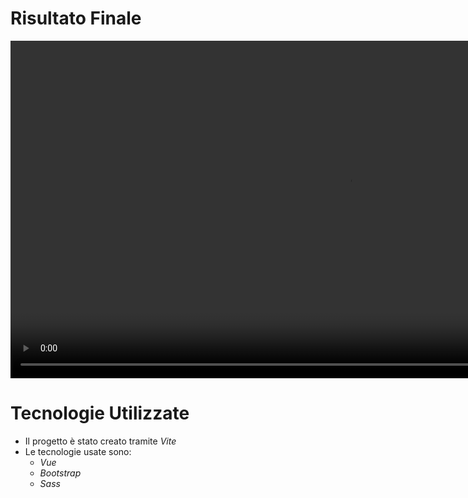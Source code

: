 # Risultato Finale

<video width="1080" controls>
    <source src="./Final-Result.mp4">
</video>

# Tecnologie Utilizzate
- Il progetto è stato creato tramite *Vite*
- Le tecnologie usate sono:
    - *Vue*
    - *Bootstrap*
    - *Sass*
